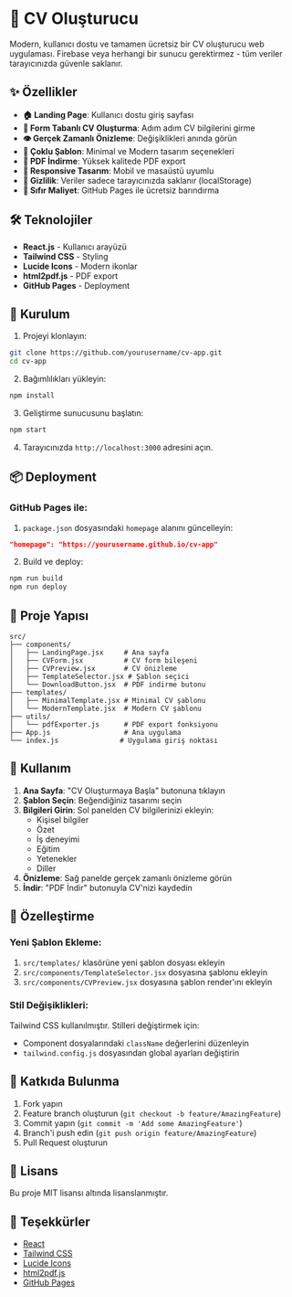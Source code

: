 # 📄 CV Oluşturucu

Modern, kullanıcı dostu ve tamamen ücretsiz bir CV oluşturucu web uygulaması. Firebase veya herhangi bir sunucu gerektirmez - tüm veriler tarayıcınızda güvenle saklanır.

## ✨ Özellikler

- **🏠 Landing Page**: Kullanıcı dostu giriş sayfası
- **📝 Form Tabanlı CV Oluşturma**: Adım adım CV bilgilerini girme
- **👁️ Gerçek Zamanlı Önizleme**: Değişiklikleri anında görün
- **🎨 Çoklu Şablon**: Minimal ve Modern tasarım seçenekleri
- **📄 PDF İndirme**: Yüksek kalitede PDF export
- **📱 Responsive Tasarım**: Mobil ve masaüstü uyumlu
- **🔐 Gizlilik**: Veriler sadece tarayıcınızda saklanır (localStorage)
- **🎯 Sıfır Maliyet**: GitHub Pages ile ücretsiz barındırma

## 🛠️ Teknolojiler

- **React.js** - Kullanıcı arayüzü
- **Tailwind CSS** - Styling
- **Lucide Icons** - Modern ikonlar
- **html2pdf.js** - PDF export
- **GitHub Pages** - Deployment

## 🚀 Kurulum

1. Projeyi klonlayın:
```bash
git clone https://github.com/yourusername/cv-app.git
cd cv-app
```

2. Bağımlılıkları yükleyin:
```bash
npm install
```

3. Geliştirme sunucusunu başlatın:
```bash
npm start
```

4. Tarayıcınızda `http://localhost:3000` adresini açın.

## 📦 Deployment

### GitHub Pages ile:

1. `package.json` dosyasındaki `homepage` alanını güncelleyin:
```json
"homepage": "https://yourusername.github.io/cv-app"
```

2. Build ve deploy:
```bash
npm run build
npm run deploy
```

## 📁 Proje Yapısı

```
src/
├── components/
│   ├── LandingPage.jsx     # Ana sayfa
│   ├── CVForm.jsx          # CV form bileşeni
│   ├── CVPreview.jsx       # CV önizleme
│   ├── TemplateSelector.jsx # Şablon seçici
│   └── DownloadButton.jsx  # PDF indirme butonu
├── templates/
│   ├── MinimalTemplate.jsx # Minimal CV şablonu
│   └── ModernTemplate.jsx  # Modern CV şablonu
├── utils/
│   └── pdfExporter.js      # PDF export fonksiyonu
├── App.js                  # Ana uygulama
└── index.js               # Uygulama giriş noktası
```

## 🎯 Kullanım

1. **Ana Sayfa**: "CV Oluşturmaya Başla" butonuna tıklayın
2. **Şablon Seçin**: Beğendiğiniz tasarımı seçin
3. **Bilgileri Girin**: Sol panelden CV bilgilerinizi ekleyin:
   - Kişisel bilgiler
   - Özet
   - İş deneyimi
   - Eğitim
   - Yetenekler
   - Diller
4. **Önizleme**: Sağ panelde gerçek zamanlı önizleme görün
5. **İndir**: "PDF İndir" butonuyla CV'nizi kaydedin

## 🔧 Özelleştirme

### Yeni Şablon Ekleme:

1. `src/templates/` klasörüne yeni şablon dosyası ekleyin
2. `src/components/TemplateSelector.jsx` dosyasına şablonu ekleyin
3. `src/components/CVPreview.jsx` dosyasına şablon render'ını ekleyin

### Stil Değişiklikleri:

Tailwind CSS kullanılmıştır. Stilleri değiştirmek için:
- Component dosyalarındaki `className` değerlerini düzenleyin
- `tailwind.config.js` dosyasından global ayarları değiştirin

## 🤝 Katkıda Bulunma

1. Fork yapın
2. Feature branch oluşturun (`git checkout -b feature/AmazingFeature`)
3. Commit yapın (`git commit -m 'Add some AmazingFeature'`)
4. Branch'i push edin (`git push origin feature/AmazingFeature`)
5. Pull Request oluşturun

## 📄 Lisans

Bu proje MIT lisansı altında lisanslanmıştır.

## 🙏 Teşekkürler

- [React](https://reactjs.org/)
- [Tailwind CSS](https://tailwindcss.com/)
- [Lucide Icons](https://lucide.dev/)
- [html2pdf.js](https://github.com/eKoopmans/html2pdf.js)
- [GitHub Pages](https://pages.github.com/)
